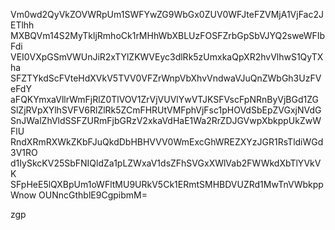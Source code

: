 Vm0wd2QyVkZOVWRpUm1SWFYwZG9WbGx0ZUV0WFJteFZVMjA1VjFac2JETlhh
MXBQVm14S2MyTkljRmhoCk1rMHhWbXBLUzFOSFZrbGpSbVJYQ2sweWFIbFdi
VEI0VXpGSmVWUnJiR2xTYlZKWVEyc3dlRk5zUmxkaQpXR2hvVlhwS1QyTXha
SFZTYkdScFVteHdXVkV5TVV0VFZrWnpVbXhvVndwaVJuQnZWbGh3UzFVeFdY
aFQKYmxaVllrWmFjRlZ0TlVOV1ZrVjVUVlYwVTJKSFVscFpNRnByVjBGd1ZG
SlZjRVpXYlhSVFV6RlZlRk5ZCmFHRUtVMFphVjFsc1pHOVdSbEpZVGxjNVdG
SnJWalZhVldSSFZURmFjbGRzV2xkaVdHaE1Wa2RrZDJGVwpXbkppUkZwWFlU
RndXRmRXWkZKbFJuQkdDbHBHVVV0WmExcGhWREZXYzJGR1RsTldiWGd3V1RO
d1IySkcKV25SbFNIQldZa1pLZWxaV1dsZFhSVGxXWlVab2FWWkdXbTlYVkVK
SFpHeE5lQXBpUm1oWFltMU9URkV5Ck1ERmtSMHBDVUZRd1MwTnVWbkppWnow
OUNncGthblE9CgpibmM=

zgp